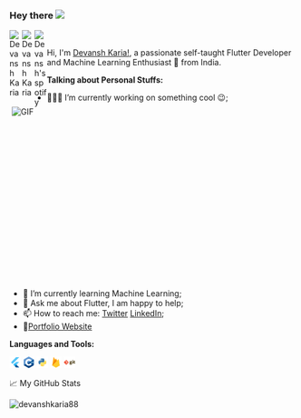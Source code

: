 ### Hey there <img src="https://media.giphy.com/media/hvRJCLFzcasrR4ia7z/giphy.gif" width="25px">
<a href="https://twitter.com/devanshkaria2">
  <img align="left" alt="Devansh Karia" | Twitter" width="22px" src="https://raw.githubusercontent.com/peterthehan/peterthehan/master/assets/twitter.svg" />
</a>
<a href="https://www.linkedin.com/in/devansh-karia/">
  <img align="left" alt="Devansh Karia" width="22px" src="https://raw.githubusercontent.com/peterthehan/peterthehan/master/assets/linkedin.svg" />
</a>
<a href="https://open.spotify.com/user/dtv9558tisremh6c1beqk9w9k">
  <img align="left" alt="Devansh's spotify" width="22px" src="https://raw.githubusercontent.com/peterthehan/peterthehan/master/assets/spotify.svg" />
</a>
<!-- <a href="https://www.reddit.com/user/geekyabhi/">
  <img align="left" alt="Abhishek's Reddit" width="22px" src="https://raw.githubusercontent.com/peterthehan/peterthehan/master/assets/reddit.svg" />
</a> -->

<!-- ![](https://visitor-badge.glitch.me/badge?page_id=devanshkaria88.devanshkaria88) -->

<br />

Hi, I'm [Devansh Karia!](https://devanshkaria.codes/#/), a passionate self-taught Flutter Developer and Machine Learning Enthusiast 🚀 from India.

  <img align="right" alt="GIF" src="https://github.com/abhisheknaiidu/abhisheknaiidu/blob/master/code.gif?raw=true" width="500" height="320" />
  
**Talking about Personal Stuffs:**

- 👨🏽‍💻 I’m currently working on something cool :wink:;
- 🌱 I’m currently learning Machine Learning; 
- 💬 Ask me about Flutter, I am happy to help;
- 📫 How to reach me: [Twitter](https://twitter.com/devanshkaria2) [LinkedIn](https://www.linkedin.com/in/devansh-karia/);
- 📝[Portfolio Website](https://devanshkaria.codes/)

**Languages and Tools:**  

<code><img height="20" src="https://raw.githubusercontent.com/github/explore/80688e429a7d4ef2fca1e82350fe8e3517d3494d/topics/flutter/flutter.png"></code>
<code><img height="20" src="https://raw.githubusercontent.com/github/explore/80688e429a7d4ef2fca1e82350fe8e3517d3494d/topics/cpp/cpp.png"></code>
<code><img height="20" src="https://raw.githubusercontent.com/github/explore/80688e429a7d4ef2fca1e82350fe8e3517d3494d/topics/python/python.png"></code>
<code><img height="20" src="https://raw.githubusercontent.com/github/explore/80688e429a7d4ef2fca1e82350fe8e3517d3494d/topics/firebase/firebase.png"></code>
<code><img height="20" src="https://raw.githubusercontent.com/github/explore/80688e429a7d4ef2fca1e82350fe8e3517d3494d/topics/git/git.png"></code>



<!-- <a href="https://www.buymeacoffee.com/abhisheknaiidu" target="_blank"><img src="https://cdn.buymeacoffee.com/buttons/v2/default-red.png" alt="Buy Me A Coffee" width="150" ></a> -->








📈 My GitHub Stats

<img src="https://github-readme-stats.vercel.app/api?username=devanshkaria88&show_icons=true&theme=dark" alt="devanshkaria88" />





